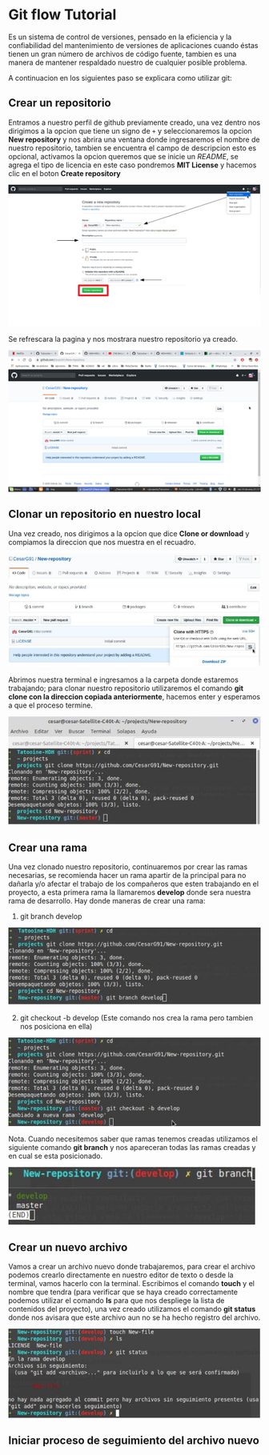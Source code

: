 # Git flow Tutorial
>
Es un sistema de control de versiones, pensado en la eficiencia y la confiabilidad del mantenimiento de versiones de aplicaciones cuando éstas tienen un gran número de archivos de código fuente, tambien es una manera de mantener respaldado nuestro de cualquier posible problema.
>
A continuacion en los siguientes paso se explicara como utilizar git:
>
## Crear un repositorio
>
Entramos a nuestro perfil de github previamente creado, una vez dentro nos dirigimos a la opcion que tiene un signo de `+` y seleccionaremos la opcion **New repository** y nos abrira una ventana donde ingresaremos el nombre de nuestro repositorio, tambien se encuentra el campo de descripcion esto es opcional, activamos la opcion queremos que se inicie un *README*, se agrega el tipo de licencia en este caso pondremos **MIT License** y hacemos clic en el boton **Create repository**
>
![First-step](https://github.com/CesarG91/Tatooine-HDH/blob/sprint/SPRINT-2/02-GIT/img/first.png)
>
Se refrescara la pagina y nos mostrara nuestro repositorio ya creado.
>
![First-step](https://github.com/CesarG91/Tatooine-HDH/blob/sprint/SPRINT-2/02-GIT/img/first2.png)
>
## Clonar un repositorio en nuestro local
>
Una vez creado, nos dirigimos a la opcion que dice **Clone or download** y compiamos la direccion que nos muestra en el recuadro.
>
![First-step](https://github.com/CesarG91/Tatooine-HDH/blob/sprint/SPRINT-2/02-GIT/img/clone-copy.jpg)
>
Abrimos nuestra terminal e ingresamos a la carpeta donde estaremos trabajando; para clonar nuestro repositorio utilizaremos el comando **git clone con la direccion copiada anteriormente**, hacemos enter y esperamos a que el proceso termine.
>
![First-step](https://github.com/CesarG91/Tatooine-HDH/blob/sprint/SPRINT-2/02-GIT/img/clone.jpg)
>
## Crear una rama
>
Una vez clonado nuestro repositorio, continuaremos por crear las ramas necesarias, se recomienda hacer un rama apartir de la principal para no dañarla y/o afectar el trabajo de los compañeros que esten trabajando en el proyecto, a esta primera rama la llamaremos **develop** donde sera nuestra rama de desarrollo.
Hay donde maneras de crear una rama:
>
1. git branch develop
>
![First-step](https://github.com/CesarG91/Tatooine-HDH/blob/sprint/SPRINT-2/02-GIT/img/branch.jpg)
>
2. git checkout -b develop (Este comando nos crea la rama pero tambien nos posiciona en ella)
>
![First-step](https://github.com/CesarG91/Tatooine-HDH/blob/sprint/SPRINT-2/02-GIT/img/branch-checkout.jpg)
>
Nota. Cuando necesitemos saber que ramas tenemos creadas utilizamos el siguiente comando **git branch** y nos apareceran todas las ramas creadas y en cual se esta posicionado.
>
![First-step](https://github.com/CesarG91/Tatooine-HDH/blob/sprint/SPRINT-2/02-GIT/img/list-branch.jpg)
>
## Crear un nuevo archivo
>
Vamos a crear un archivo nuevo donde trabajaremos, para crear el archivo podemos crearlo directamente en nuestro editor de texto o desde la terminal, vamos hacerlo con la terminal. Escribimos el comando **touch** y el nombre que tendra (para verificar que se haya creado correctamente podemos utilizar el comando **ls** para que nos despliege la lista de contenidos del proyecto), una vez creado utilizamos el comando **git status** donde nos avisara que este archivo aun no se ha hecho registro del archivo.
>
![First-step](https://github.com/CesarG91/Tatooine-HDH/blob/sprint/SPRINT-2/02-GIT/img/create-file.jpg)
>
## Iniciar proceso de seguimiento del archivo nuevo


